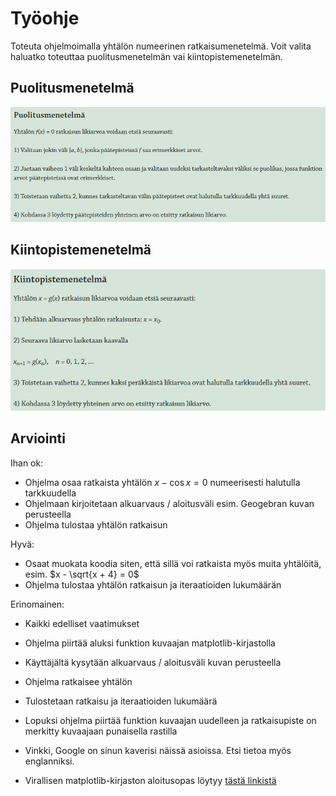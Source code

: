 # Työohje

Toteuta ohjelmoimalla yhtälön numeerinen ratkaisumenetelmä. Voit valita haluatko toteuttaa puolitusmenetelmän vai kiintopistemenetelmän.

## Puolitusmenetelmä

![Puolitusmenetelmä](./puolitusmenetelma.PNG)

## Kiintopistemenetelmä

![Kiintopistemenetelmä](./kiintopistemenetelma.PNG)

## Arviointi

Ihan ok:

- Ohjelma osaa ratkaista yhtälön $x - \cos{x} = 0$ numeerisesti halutulla tarkkuudella
- Ohjelmaan kirjoitetaan alkuarvaus / aloitusväli esim. Geogebran kuvan perusteella
- Ohjelma tulostaa yhtälön ratkaisun

Hyvä:

- Osaat muokata koodia siten, että sillä voi ratkaista myös muita yhtälöitä, esim. $x - \sqrt{x + 4} = 0$
- Ohjelma tulostaa yhtälön ratkaisun ja iteraatioiden lukumäärän

Erinomainen:

- Kaikki edelliset vaatimukset
- Ohjelma piirtää aluksi funktion kuvaajan matplotlib-kirjastolla
- Käyttäjältä kysytään alkuarvaus / aloitusväli kuvan perusteella
- Ohjelma ratkaisee yhtälön
- Tulostetaan ratkaisu ja iteraatioiden lukumäärä
- Lopuksi ohjelma piirtää funktion kuvaajan uudelleen ja ratkaisupiste on merkitty kuvaajaan punaisella rastilla

- Vinkki, Google on sinun kaverisi näissä asioissa. Etsi tietoa myös englanniksi.
- Virallisen matplotlib-kirjaston aloitusopas löytyy [tästä linkistä](https://matplotlib.org/stable/tutorials/introductory/pyplot.html)